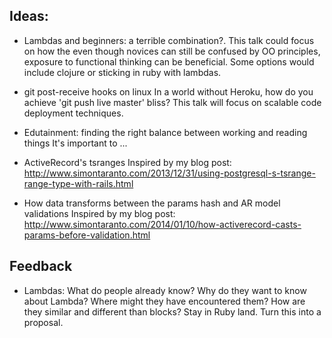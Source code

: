 ## Ideas:

* Lambdas and beginners: a terrible combination?.
  This talk could focus on how the even though novices can still be confused by
  OO principles, exposure to functional thinking can be beneficial.  Some
  options would include clojure or sticking in ruby with lambdas.

* git post-receive hooks on linux
  In a world without Heroku, how do you achieve 'git push live master' bliss?
  This talk will focus on scalable code deployment techniques.

* Edutainment: finding the right balance between working and reading things
  It's important to ...

* ActiveRecord's tsranges
  Inspired by my blog post:
  http://www.simontaranto.com/2013/12/31/using-postgresql-s-tsrange-range-type-with-rails.html

* How data transforms between the params hash and AR model validations
  Inspired by my blog post:
  http://www.simontaranto.com/2014/01/10/how-activerecord-casts-params-before-validation.html

## Feedback

* Lambdas: What do people already know? Why do they want to know about Lambda? Where might they have encountered them? How are they similar and different than blocks? Stay in Ruby land. Turn this into a proposal.
